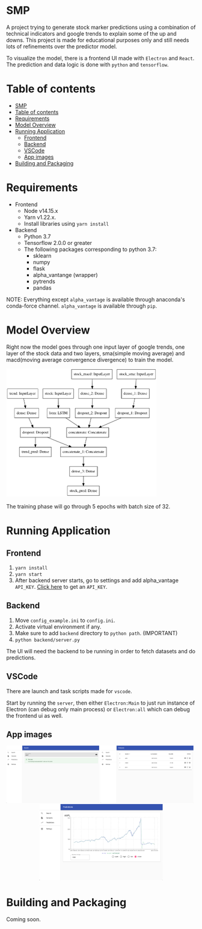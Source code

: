 # SMP

A project trying to generate stock marker predictions using a combination of technical indicators and google trends to explain some of the up and downs. This project is made for educational purposes only and still needs lots of refinements over the predictor model.

To visualize the model, there is a frontend UI made with `Electron` and `React`. The prediction and data logic is done with `python` and `tensorflow`.

# Table of contents

-   [SMP](#smp)
-   [Table of contents](#table-of-contents)
-   [Requirements](#requirements)
-   [Model Overview](#model-overview)
-   [Running Application](#running-application)
    -   [Frontend](#frontend)
    -   [Backend](#backend)
    -   [VSCode](#vscode)
    -   [App images](#app-images)
-   [Building and Packaging](#building-and-packaging)

# Requirements

-   Frontend
    -   Node v14.15.x
    -   Yarn v1.22.x.
    -   Install libraries using `yarn install`
-   Backend
    -   Python 3.7
    -   Tensorflow 2.0.0 or greater
    -   The following packages corresponding to python 3.7:
        -   sklearn
        -   numpy
        -   flask
        -   alpha_vantange (wrapper)
        -   pytrends
        -   pandas

NOTE: Everything except `alpha_vantage` is available through anaconda's conda-force channel. `alpha_vantage` is available through `pip`.

# Model Overview

Right now the model goes through one input layer of google trends, one layer of the stock data and two layers, sma(simple moving average) and macd(moving average convergence divergence) to train the model.

<img src='images/model.png' width='400px' />

The training phase will go through 5 epochs with batch size of 32.

# Running Application

## Frontend

1. `yarn install`
2. `yarn start`
3. After backend server starts, go to settings and add alpha_vantage `API_KEY`. [Click here](https://www.alphavantage.co/) to get an `API_KEY`.

## Backend

1. Move `config_example.ini` to `config.ini`.
2. Activate virtual environment if any.
3. Make sure to add `backend` directory to `python path`. (IMPORTANT)
4. `python backend/server.py`

The UI will need the backend to be running in order to fetch datasets and do predictions.

## VSCode

There are launch and task scripts made for `vscode`.

Start by running the `server`, then either `Electron:Main` to just run instance of Electron (can debug only main process) or `Electron:all` which can debug the frontend ui as well.

## App images

<div>
<img src='images/search.png' width='49%'/>
<img src='images/dataset.png' width='49%'/>
</div>
<div style='text-align:center'>
<img src='images/prediction.png' width='65%'>
</div>

# Building and Packaging

Coming soon.
